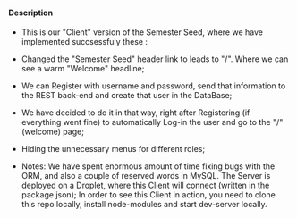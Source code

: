 #### Description

- This is our "Client" version of the Semester Seed, where we have implemented succsessfuly these :
- Changed the "Semester Seed" header link to leads to "/". Where we can see a warm "Welcome" headline;
- We can Register with username and password, send that information to the REST back-end and create that user in the DataBase;
- We have decided to do it in that way, right after Registering (if everything went fine) to automatically Log-in the user and go to the "/" (welcome) page;
- Hiding the unnecessary menus for different roles;

- Notes: 
We have spent enormous amount of time fixing bugs with the ORM, and also a couple of reserved words in MySQL.
The Server is deployed on a Droplet, where this Client will connect (written in the package.json);
In order to see this Client in action, you need to clone this repo locally, install node-modules and start dev-server locally.
